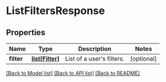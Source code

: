 # ListFiltersResponse

## Properties
Name | Type | Description | Notes
------------ | ------------- | ------------- | -------------
**filter** | [**list[Filter]**](Filter.md) | List of a user&#39;s filters. | [optional] 

[[Back to Model list]](../README.md#documentation-for-models) [[Back to API list]](../README.md#documentation-for-api-endpoints) [[Back to README]](../README.md)


